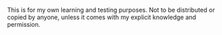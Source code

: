 This is for my own learning and testing purposes. 
Not to be distributed or copied by anyone, unless it comes with my explicit knowledge and permission.
